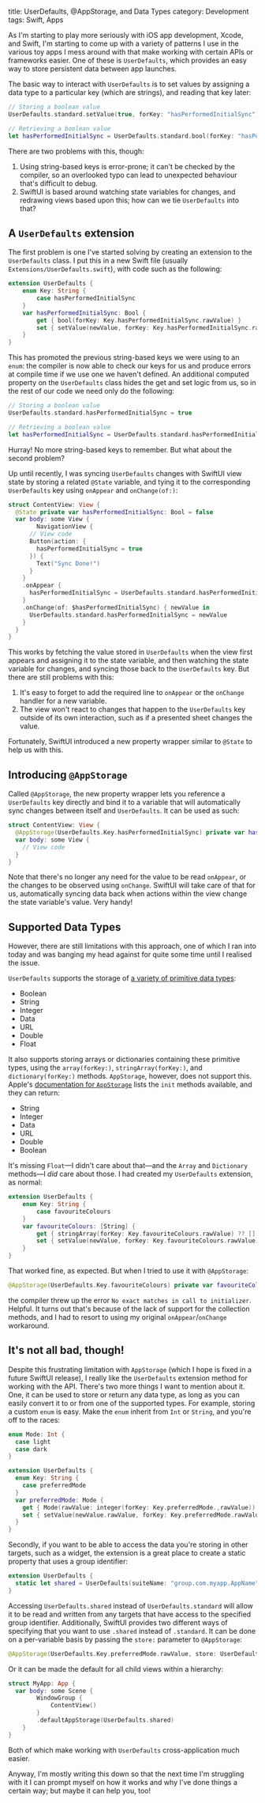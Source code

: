 title: UserDefaults, @AppStorage, and Data Types
category: Development
tags: Swift, Apps

As I'm starting to play more seriously with iOS app development, Xcode, and Swift, I'm starting to come up with a variety of patterns I use in the various toy apps I mess around with that make working with certain APIs or frameworks easier. One of these is `UserDefaults`, which provides an easy way to store persistent data between app launches.

The basic way to interact with `UserDefaults` is to set values by assigning a data type to a particular key (which are strings), and reading that key later:

```swift
// Storing a boolean value
UserDefaults.standard.setValue(true, forKey: "hasPerformedInitialSync")

// Retrieving a boolean value
let hasPerformedInitialSync = UserDefaults.standard.bool(forKey: "hasPerformedInitialSync")
```

There are two problems with this, though:

1. Using string-based keys is error-prone; it can't be checked by the compiler, so an overlooked typo can lead to unexpected behaviour that's difficult to debug.
2. SwiftUI is based around watching state variables for changes, and redrawing views based upon this; how can we tie `UserDefaults` into that?

## A `UserDefaults` extension

The first problem is one I've started solving by creating an extension to the `UserDefaults` class. I put this in a new Swift file (usually `Extensions/UserDefaults.swift`), with code such as the following:

```swift
extension UserDefaults {
    enum Key: String {
        case hasPerformedInitialSync
    }
    var hasPerformedInitialSync: Bool {
        get { bool(forKey: Key.hasPerformedInitialSync.rawValue) }
        set { setValue(newValue, forKey: Key.hasPerformedInitialSync.rawValue) }
    }
}
```

This has promoted the previous string-based keys we were using to an `enum`: the compiler is now able to check our keys for us and produce errors at compile time if we use one we haven't defined. An additional computed property on the `UserDefaults` class hides the get and set logic from us, so in the rest of our code we need only do the following:

```swift
// Storing a boolean value
UserDefaults.standard.hasPerformedInitialSync = true

// Retrieving a boolean value
let hasPerformedInitialSync = UserDefaults.standard.hasPerformedInitialSync
```

Hurray! No more string-based keys to remember. But what about the second problem?

Up until recently, I was syncing `UserDefaults` changes with SwiftUI view state by storing a related `@State` variable, and tying it to the corresponding `UserDefaults` key using `onAppear` and `onChange(of:)`:

```swift
struct ContentView: View {
  @State private var hasPerformedInitialSync: Bool = false
  var body: some View {
		NavigationView {
      // View code
      Button(action: {
        hasPerformedInitialSync = true
      }) {
        Text("Sync Done!")
      }
    }
    .onAppear {
      hasPerformedInitialSync = UserDefaults.standard.hasPerformedInitialSync
    }
    .onChange(of: $hasPerformedInitialSync) { newValue in
      UserDefaults.standard.hasPerformedInitialSync = newValue
    }
  }
}
```

This works by fetching the value stored in `UserDefaults` when the view first appears and assigning it to the state variable, and then watching the state variable for changes, and syncing those back to the `UserDefaults` key. But there are still problems with this:

1. It's easy to forget to add the required line to `onAppear` or the `onChange` handler for a new variable.
2. The view won't react to changes that happen to the `UserDefaults` key outside of its own interaction, such as if a presented sheet changes the value.

Fortunately, SwiftUI introduced a new property wrapper similar to `@State` to help us with this.

## Introducing `@AppStorage`

Called `@AppStorage`, the new property wrapper lets you reference a `UserDefaults` key directly and bind it to a variable that will automatically sync changes between itself and `UserDefaults`. It can be used as such:

```swift
struct ContentView: View {
  @AppStorage(UserDefaults.Key.hasPerformedInitialSync) private var hasPerformedInitialSync: Bool = false
  var body: some View {
    // View code
  }
}
```

Note that there's no longer any need for the value to be read `onAppear`, or the changes to be observed using `onChange`. SwiftUI will take care of that for us, automatically syncing data back when actions within the view change the state variable's value. Very handy!

## Supported Data Types

However, there are still limitations with this approach, one of which I ran into today and was banging my head against for quite some time until I realised the issue.

`UserDefaults` supports the storage of [a variety of primitive data types](https://developer.apple.com/documentation/foundation/userdefaults):

* Boolean
* String
* Integer
* Data
* URL
* Double
* Float

It also supports storing arrays or dictionaries containing these primitive types, using the `array(forKey:)`, `stringArray(forKey:)`, and `dictionary(forKey:)` methods. `AppStorage`, however, does not support this. Apple's [documentation for `AppStorage`](https://developer.apple.com/documentation/swiftui/appstorage) lists the `init` methods available, and they can return:

* String
* Integer
* Data
* URL
* Double
* Boolean

It's missing `Float`—I didn't care about that—and the `Array` and `Dictionary` methods—I *did* care about those. I had created my `UserDefaults` extension, as normal:

```swift
extension UserDefaults {
    enum Key: String {
        case favouriteColours
    }
    var favouriteColours: [String] {
        get { stringArray(forKey: Key.favouriteColours.rawValue) ?? [] }
        set { setValue(newValue, forKey: Key.favouriteColours.rawValue) }
    }
}
```

That worked fine, as expected. But when I tried to use it with `@AppStorage`:

```swift
@AppStorage(UserDefaults.Key.favouriteColours) private var favouriteColours: [String] = []
```

the compiler threw up the error `No exact matches in call to initializer`. Helpful. It turns out that's because of the lack of support for the collection methods, and I had to resort to using my original `onAppear`/`onChange` workaround.

## It's not all bad, though!

Despite this frustrating limitation with `AppStorage` (which I hope is fixed in a future SwiftUI release), I really like the `UserDefaults` extension method for working with the API. There's two more things I want to mention about it. One, it can be used to store or return any data type, as long as you can easily convert it to or from one of the supported types. For example, storing a custom `enum` is easy. Make the `enum` inherit from `Int` or `String`, and you're off to the races:

```swift
enum Mode: Int {
  case light
  case dark
}

extension UserDefaults {
  enum Key: String {
    case preferredMode
  }
  var preferredMode: Mode {
    get { Mode(rawValue: integer(forKey: Key.preferredMode.,rawValue)) ?? .light }
    set { setValue(newValue.rawValue, forKey: Key.preferredMode.rawValue) }
  }
}
```

Secondly, if you want to be able to access the data you're storing in other targets, such as a widget, the extension is a great place to create a static property that uses a group identifier:

```swift
extension UserDefaults {
  static let shared = UserDefaults(suiteName: "group.com.myapp.AppName")!
}
```

Accessing `UserDefaults.shared` instead of `UserDefaults.standard` will allow it to be read and written from any targets that have access to the specified group identifier. Additionally, SwiftUI provides two different ways of specifying that you want to use `.shared` instead of `.standard`. It can be done on a per-variable basis by passing the `store:` parameter to `@AppStorage`:

```swift
@AppStorage(UserDefaults.Key.preferredMode.rawValue, store: UserDefaults.shared) private var preferredMode: Mode = .light)
```

Or it can be made the default for all child views within a hierarchy:

```swift
struct MyApp: App {
  var body: some Scene {
        WindowGroup {
            ContentView()
        }
        .defaultAppStorage(UserDefaults.shared)
    }
}
```

Both of which make working with `UserDefaults` cross-application much easier.

Anyway, I'm mostly writing this down so that the next time I'm struggling with it I can prompt myself on how it works and why I've done things a certain way; but maybe it can help you, too!

